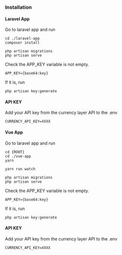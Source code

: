 ### Installation 

#### Laravel App

Go to laravel app and run 
```shell
cd ./laravel-app
composer install
```

```shell
php artisan migrations
php artisan serve
```

Check the APP_KEY variable is not empty.

```
APP_KEY={base64:key}
```
If it is, run 
```
php artisan key:generate
```

#### API KEY
Add your API key from the currency layer API to the .env
```
CURRENCY_API_KEY=XXXX
```


#### Vue App

Go to laravel app and run
```shell
cd {ROOT}
cd ./vue-app
yarn

yarn run watch
```

```shell
php artisan migrations
php artisan serve
```

Check the APP_KEY variable is not empty.

```
APP_KEY={base64:key}
```
If it is, run
```
php artisan key:generate
```

#### API KEY
Add your API key from the currency layer API to the .env
```
CURRENCY_API_KEY=XXXX
```
